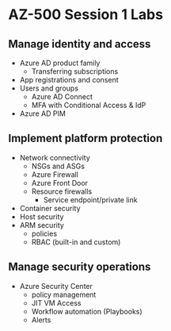 # AZ-500 Session 1 Labs

## Manage identity and access

* Azure AD product family
  - Transferring subscriptions
* App registrations and consent
* Users and groups
  - Azure AD Connect
  - MFA with Conditional Access & IdP
* Azure AD PIM

## Implement platform protection

* Network connectivity
  - NSGs and ASGs
  - Azure Firewall
  - Azure Front Door
  - Resource firewalls
    + Service endpoint/private link
* Container security
* Host security
* ARM security
  - policies
  - RBAC (built-in and custom)

## Manage security operations

* Azure Security Center
  - policy management
  - JIT VM Access
  - Workflow automation (Playbooks)
  - Alerts